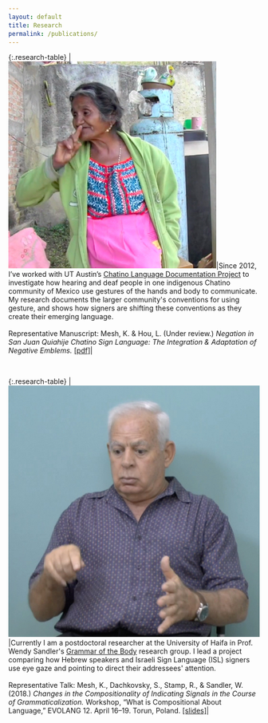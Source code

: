 ```yaml
---
layout: default
title: Research
permalink: /publications/
---
```



{:.research-table}
|<img class="side-picture-square" src="/Images/CHAT_NEG1.jpg">|Since 2012, I’ve worked with UT Austin’s [Chatino Language Documentation Project](https://sites.google.com/site/lenguachatino/) to investigate how hearing and deaf people in one indigenous Chatino community of Mexico use gestures of the hands and body to communicate. My research documents the larger community's conventions for using gesture, and shows how  signers are shifting these conventions as they create their emerging language. <br><br>Representative Manuscript: Mesh, K. & Hou, L. (Under review.) *Negation in San Juan Quiahije Chatino Sign Language: The Integration & Adaptation of Negative Emblems.* [[pdf]](/PDFs/20180822_Mesh&Hou_Negation_SJQCSL.pdf)|

&nbsp;

{:.research-table}
|<img class="side-picture-square" src="/Images/HE_point.jpg">|Currently I am a postdoctoral researcher at the University of Haifa in Prof. Wendy Sandler's [Grammar of the Body](http://gramby.haifa.ac.il) research group. I lead a project comparing how Hebrew speakers and Israeli Sign Language (ISL) signers use eye gaze and pointing to direct their addressees' attention.<br><br> Representative Talk: Mesh, K., Dachkovsky, S., Stamp, R., & Sandler, W. (2018.) *Changes in the Compositionality of Indicating Signals in the Course of Grammaticalization.* Workshop, “What is Compositional About Language,” EVOLANG 12. April 16–19. Torun, Poland. [[slides]](/PDFs/2018-04-16_EVOLANG_Mesh_et_al.pdf)|
